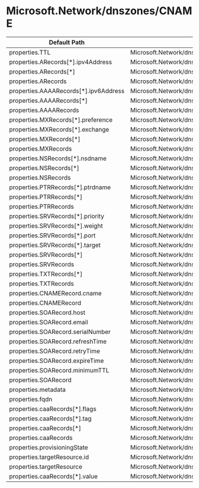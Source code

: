 # Microsoft.Network/dnszones/CNAME

| Default Path | Alias |
|---|---|
| properties.TTL | Microsoft.Network/dnszones/CNAME/TTL |
| properties.ARecords[*].ipv4Address | Microsoft.Network/dnszones/CNAME/ARecords[*].ipv4Address |
| properties.ARecords[*] | Microsoft.Network/dnszones/CNAME/ARecords[*] |
| properties.ARecords | Microsoft.Network/dnszones/CNAME/ARecords |
| properties.AAAARecords[*].ipv6Address | Microsoft.Network/dnszones/CNAME/AAAARecords[*].ipv6Address |
| properties.AAAARecords[*] | Microsoft.Network/dnszones/CNAME/AAAARecords[*] |
| properties.AAAARecords | Microsoft.Network/dnszones/CNAME/AAAARecords |
| properties.MXRecords[*].preference | Microsoft.Network/dnszones/CNAME/MXRecords[*].preference |
| properties.MXRecords[*].exchange | Microsoft.Network/dnszones/CNAME/MXRecords[*].exchange |
| properties.MXRecords[*] | Microsoft.Network/dnszones/CNAME/MXRecords[*] |
| properties.MXRecords | Microsoft.Network/dnszones/CNAME/MXRecords |
| properties.NSRecords[*].nsdname | Microsoft.Network/dnszones/CNAME/NSRecords[*].nsdname |
| properties.NSRecords[*] | Microsoft.Network/dnszones/CNAME/NSRecords[*] |
| properties.NSRecords | Microsoft.Network/dnszones/CNAME/NSRecords |
| properties.PTRRecords[*].ptrdname | Microsoft.Network/dnszones/CNAME/PTRRecords[*].ptrdname |
| properties.PTRRecords[*] | Microsoft.Network/dnszones/CNAME/PTRRecords[*] |
| properties.PTRRecords | Microsoft.Network/dnszones/CNAME/PTRRecords |
| properties.SRVRecords[*].priority | Microsoft.Network/dnszones/CNAME/SRVRecords[*].priority |
| properties.SRVRecords[*].weight | Microsoft.Network/dnszones/CNAME/SRVRecords[*].weight |
| properties.SRVRecords[*].port | Microsoft.Network/dnszones/CNAME/SRVRecords[*].port |
| properties.SRVRecords[*].target | Microsoft.Network/dnszones/CNAME/SRVRecords[*].target |
| properties.SRVRecords[*] | Microsoft.Network/dnszones/CNAME/SRVRecords[*] |
| properties.SRVRecords | Microsoft.Network/dnszones/CNAME/SRVRecords |
| properties.TXTRecords[*] | Microsoft.Network/dnszones/CNAME/TXTRecords[*] |
| properties.TXTRecords | Microsoft.Network/dnszones/CNAME/TXTRecords |
| properties.CNAMERecord.cname | Microsoft.Network/dnszones/CNAME/CNAMERecord.cname |
| properties.CNAMERecord | Microsoft.Network/dnszones/CNAME/CNAMERecord |
| properties.SOARecord.host | Microsoft.Network/dnszones/CNAME/SOARecord.host |
| properties.SOARecord.email | Microsoft.Network/dnszones/CNAME/SOARecord.email |
| properties.SOARecord.serialNumber | Microsoft.Network/dnszones/CNAME/SOARecord.serialNumber |
| properties.SOARecord.refreshTime | Microsoft.Network/dnszones/CNAME/SOARecord.refreshTime |
| properties.SOARecord.retryTime | Microsoft.Network/dnszones/CNAME/SOARecord.retryTime |
| properties.SOARecord.expireTime | Microsoft.Network/dnszones/CNAME/SOARecord.expireTime |
| properties.SOARecord.minimumTTL | Microsoft.Network/dnszones/CNAME/SOARecord.minimumTTL |
| properties.SOARecord | Microsoft.Network/dnszones/CNAME/SOARecord |
| properties.metadata | Microsoft.Network/dnszones/CNAME/metadata |
| properties.fqdn | Microsoft.Network/dnszones/CNAME/fqdn |
| properties.caaRecords[*].flags | Microsoft.Network/dnszones/CNAME/caaRecords[*].flags |
| properties.caaRecords[*].tag | Microsoft.Network/dnszones/CNAME/caaRecords[*].tag |
| properties.caaRecords[*] | Microsoft.Network/dnszones/CNAME/caaRecords[*] |
| properties.caaRecords | Microsoft.Network/dnszones/CNAME/caaRecords |
| properties.provisioningState | Microsoft.Network/dnszones/CNAME/provisioningState |
| properties.targetResource.id | Microsoft.Network/dnszones/CNAME/targetResource.id |
| properties.targetResource | Microsoft.Network/dnszones/CNAME/targetResource |
| properties.caaRecords[*].value | Microsoft.Network/dnszones/CNAME/caaRecords[*].value |

